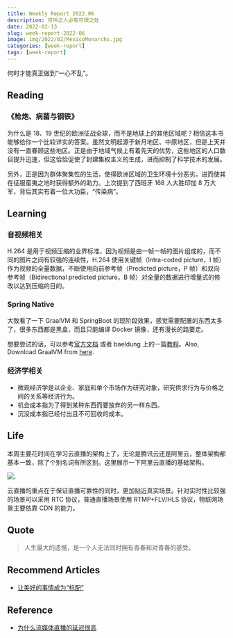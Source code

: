 ```yaml
---
title: Weekly Report 2022.06
description: 可怜之人必有可恨之处
date: 2022-02-13
slug: week-report-2022-06
image: img/2022/02/MexicoMonarchs.jpg
categories: [week-report]
tags: [week-report]
---
```


何时才能真正做到“一心不乱”。

## Reading

### 《枪炮、病菌与钢铁》

为什么是 18、19 世纪的欧洲征战全球，而不是地球上的其他区域呢？相信这本书能够给你一个比较详实的答案。虽然文明起源于新月地区、中原地区，但是上天并没有一直眷顾这些地区。正是由于地域气候上有着先天的优势，这些地区的人口数目提升迅速，但这恰恰促使了封建集权主义的生成，进而抑制了科学技术的发展。

另外，正是因为群体聚集性的生活，使得欧洲区域的卫生环境十分恶劣，进而使其在征服蛮夷之地时获得额外的助力。上次提到了西班牙 168 人大胜印加 8 万大军，背后其实有着一位大功臣，“传染病”。

## Learning

### 音视频相关

H.264 是用于视频压缩的业界标准，因为视频是由一帧一帧的图片组成的，而不同的图片之间有较强的连续性，H.264 使用关键帧（Intra-coded picture，I 帧）作为视频的全量数据，不断使用向前参考帧（Predicted picture，P 帧）和双向参考帧（Bidirectional predicted picture，B 帧）对全量的数据进行增量式的修改以达到压缩的目的。

### Spring Native

大致看了一下 GraalVM 和 SpringBoot 的现阶段效果，感觉需要配置的东西太多了，很多东西都是黑盒，而且只能编译 Docker 镜像，还有漫长的路要走。

想要尝试的话，可以参考[官方文档](https://docs.spring.io/spring-native/docs/current/reference/htmlsingle/#overview) 或者 baeldung 上的一篇[教程](https://www.baeldung.com/spring-native-intro)。Also, Download GraalVM from [here](https://github.com/graalvm/graalvm-ce-builds/releases).

### 经济学相关

- 微观经济学是以企业、家庭和单个市场作为研究对象，研究供求行为与价格之间的关系等经济行为。
- 机会成本指为了得到某种东西而要放弃的另一样东西。
- 沉没成本指已经付出且不可回收的成本。

## Life

本周主要花时间在学习云直播的架构上了，无论是腾讯云还是阿里云，整体架构都基本一致，除了个别名词有所区别。这里展示一下阿里云直播的基础架构。

![.](img/2022/02/ali-live.png)

云直播的重点在于保证直播可靠性的同时，更加贴近真实场景。针对实时性比较强的场景可以采用 RTC 协议，普通直播场景使用 RTMP+FLV/HLS 协议，物联网场景主要依靠 CDN 的能力。

## Quote

> 人生最大的遗憾，是一个人无法同时拥有青春和对青春的感受。

## Recommend Articles

- [让美好的事情成为“标配”](https://mp.weixin.qq.com/s/mo1nkPiZaTnrYAHXVq_8zQ)

## Reference

- [为什么流媒体直播的延迟很高](https://draveness.me/whys-the-design-live-streaming-latency/)
